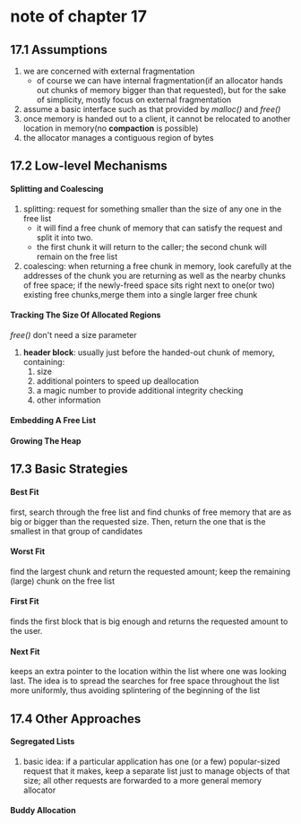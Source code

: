 # note of chapter 17



## 17.1 Assumptions

1. we are concerned with external fragmentation
   * of course we can have internal fragmentation(if an allocator hands out chunks of memory bigger than that requested), but for the sake of simplicity, mostly focus on external fragmentation
2. assume a basic interface such as that provided by *malloc()* and *free()*
3. once memory is handed out to a client, it cannot be relocated to another location in memory(no **compaction** is possible)
4. the allocator manages a contiguous region of bytes 





## 17.2 Low-level Mechanisms

#### Splitting and Coalescing

1. splitting: request for something smaller than the size of any one in the free list
   * it will find a free chunk of memory that can satisfy the request and split it into two. 
   * the first chunk it will return to the caller; the second chunk will remain on the free list
2. coalescing: when returning a free chunk in memory, look carefully at the addresses of the chunk you are returning as well as the nearby chunks of free space; if the newly-freed space sits right next to one(or two) existing free chunks,merge them into a single larger free chunk

#### Tracking The Size Of Allocated Regions

*free()* don't need a size parameter



1. **header block**: usually just before the handed-out chunk of memory, containing:
   1. size
   2. additional pointers to speed up deallocation
   3. a magic number to provide additional integrity checking
   4. other information

#### Embedding A Free List



#### Growing The Heap



## 17.3 Basic Strategies

#### Best Fit

first, search through the free list and find chunks of free memory that are as big or bigger than the requested size. Then, return the one that is the smallest in that group of candidates



#### Worst Fit

find the largest chunk and return the requested amount; keep the remaining (large) chunk on the free list



#### First Fit

finds the first block that is big enough and returns the requested amount to the user.



#### Next Fit

 keeps an extra pointer to the location within the list where one was looking last. The idea is to spread the searches for free space throughout the list more uniformly, thus avoiding splintering of the beginning of the list





## 17.4 Other Approaches

#### Segregated Lists

1. basic idea: if a particular application has one (or a few) popular-sized request that it makes, keep a separate list just to manage objects of that size; all other requests are forwarded to a more general memory allocator





#### Buddy Allocation

